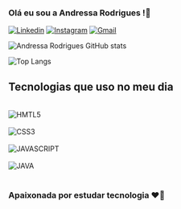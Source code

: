 ### Olá  eu sou a Andressa Rodrigues !👋

[![Linkedin](https://img.shields.io/badge/LinkedIn-0077B5?style=for-the-badge&logo=linkedin&logoColor=white)](https://www.linkedin.com/in/andressa-macedo-rodrigues/)
[![Instagram](https://img.shields.io/badge/Instagram-E4405F?style=for-the-badge&logo=instagram&logoColor=white)](https://www.instagram.com/andressa_maguire/)
[![Gmail](https://img.shields.io/badge/Gmail-D14836?style=for-the-badge&logo=gmail&logoColor=white
)](https://mail.google.com/mail/u/0/?tab=rm&ogbl#inbox)


![Andressa Rodrigues GitHub stats](https://github-readme-stats.vercel.app/api?username=andressarodrigues2172dev&show_icons=true&theme=synthwave)

![Top Langs](https://github-readme-stats.vercel.app/api/top-langs/?username=andressarodrigues2172dev&langs_count=8)

## Tecnologias que uso no meu dia

<div style="display:inline_block"></br>
<img align="center" alt="HMTL5" src="https://img.shields.io/badge/HTML5-E34F26?style=for-the-badge&logo=html5&logoColor=white"/>
</div>

<div style="display:inline_block"></br>
<img align="center" alt="CSS3" src="https://img.shields.io/badge/CSS3-1572B6?style=for-the-badge&logo=css3&logoColor=white"
/>
</div>

<div style="display:inline_block"></br>
<img align="center" alt="JAVASCRIPT" src="https://img.shields.io/badge/JavaScript-F7DF1E?style=for-the-badge&logo=javascript&logoColor=black"/>
</div>

<div style="display:inline_block"></br>
<img align="center" alt="JAVA" src="https://img.shields.io/badge/Java-ED8B00?style=for-the-badge&logo=openjdk&logoColor=white"/>
</div> 
</br>

### Apaixonada por estudar tecnologia ❤️‍🔥
